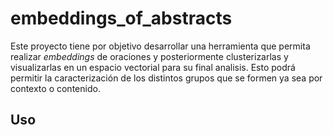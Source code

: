 # embeddings_of_abstracts
Este proyecto tiene por objetivo desarrollar una herramienta que permita realizar *embeddings* de oraciones y posteriormente clusterizarlas y visualizarlas en un espacio vectorial para su final analisis. Esto podrá permitir la caracterización de los distintos grupos que se formen ya sea por contexto o contenido.

## Uso
